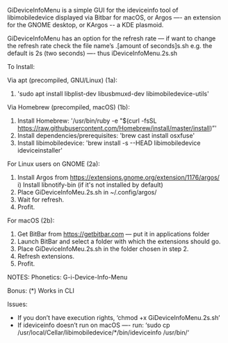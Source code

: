 GiDeviceInfoMenu is a simple GUI for the ideviceinfo tool of libimobiledevice displayed via Bitbar for macOS, or Argos —- an extension for the GNOME desktop, or KArgos -- a KDE plasmoid.

GiDeviceInfoMenu has an option for the refresh rate — if want to change the refresh rate check the file name’s .[amount of seconds]s.sh
e.g. the default is 2s (two seconds) —- thus iDeviceInfoMenu.2s.sh

To Install:

Via apt (precompiled, GNU/Linux) (1a):
1) 'sudo apt install libplist-dev libusbmuxd-dev libimobiledevice-utils'

Via Homebrew (precompiled, macOS) (1b):
1) Install Homebrew: '/usr/bin/ruby -e "$(curl -fsSL https://raw.githubusercontent.com/Homebrew/install/master/install)”'
2) Install dependencies/prerequisites: 'brew cast install osxfuse'
3) Install libimobiledevice: 'brew install -s --HEAD libimobiledevice ideviceinstaller'

For Linux users on GNOME (2a):
1) Install Argos from https://extensions.gnome.org/extension/1176/argos/   
  i) Install libnotify-bin (if it's not installed by default)
2) Place GiDeviceInfoMeu.2s.sh in ~/.config/argos/
3) Wait for refresh.
4) Profit.

For macOS (2b):
1) Get BitBar from https://getbitbar.com — put it in applications folder
2) Launch BitBar and select a folder with which the extensions should go.
3) Place GiDeviceInfoMeu.2s.sh in the folder chosen in step 2.
4) Refresh extensions.
5) Profit.

NOTES:
Phonetics: G-i-Device-Info-Menu

Bonus:
(*) Works in CLI

Issues:
- If you don’t have execution rights, ‘chmod +x GiDeviceInfoMenu.2s.sh’
- If ideviceinfo doesn’t run on macOS —- run: ‘sudo cp /usr/local/Cellar/libimobiledevice/*/bin/ideviceinfo /usr/bin/‘
